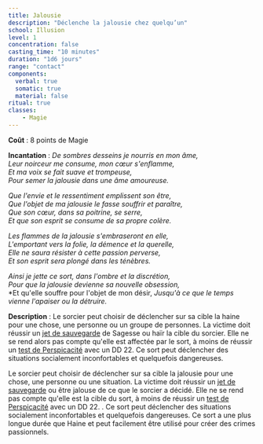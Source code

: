 ```yaml
---
title: Jalousie
description: "Déclenche la jalousie chez quelqu’un"
school: Illusion
level: 1
concentration: false
casting_time: "10 minutes"
duration: "1d6 jours"
range: "contact"
components:
  verbal: true
  somatic: true
  material: false
ritual: true
classes:
    - Magie
---
```

**Coût** : 8 points de Magie  

**Incantation** : *De sombres desseins je nourris en mon âme,*   
*Leur noirceur me consume, mon cœur s'enflamme,*   
*Et ma voix se fait suave et trompeuse,*   
*Pour semer la jalousie dans une âme amoureuse.*   

*Que l'envie et le ressentiment emplissent son être,*   
*Que l'objet de ma jalousie le fasse souffrir et paraître,*   
*Que son cœur, dans sa poitrine, se serre,*   
*Et que son esprit se consume de sa propre colère.*    

*Les flammes de la jalousie s'embraseront en elle,*   
*L'emportant vers la folie, la démence et la querelle,*   
*Elle ne saura résister à cette passion perverse,*   
*Et son esprit sera plongé dans les ténèbres.*   

*Ainsi je jette ce sort, dans l'ombre et la discrétion,*   
*Pour que la jalousie devienne sa nouvelle obsession,*   
*Et qu'elle souffre pour l'objet de mon désir,
*Jusqu'à ce que le temps vienne l'apaiser ou la détruire.*    

**Description** : Le sorcier peut choisir de déclencher sur sa cible la haine pour une chose, une personne ou un groupe de personnes. La victime doit réussir un [jet de sauvegarde](/utiliser-les-caracteristiques/#jets-de-sauvegarde) de Sagesse ou haïr la cible du sorcier. Elle ne se rend alors pas compte qu'elle est affectée par le sort, à moins de réussir un [test de Perspicacité](/utiliser-les-caracteristique/#perspicacite) avec un DD 22. Ce sort peut déclencher des situations socialement inconfortables et quelquefois dangereuses.  

Le sorcier peut choisir de déclencher sur sa cible la jalousie pour une chose, une personne ou une situation. La victime doit réussir un [jet de sauvegarde](/utiliser-les-caracteristiques/#jets-de-sauvegarde) ou être jalouse de ce que le sorcier a décidé. Elle ne se rend pas compte qu'elle est la cible du sort, à moins de réussir un [test de Perspicacité](/utiliser-les-caracteristique/#perspicacite) avec un DD 22. . Ce sort peut déclencher des situations socialement inconfortables et quelquefois dangereuses. Ce sort a une plus longue durée que Haine et peut facilement être utilisé pour créer des crimes passionnels.  
